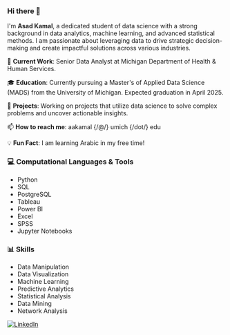 ### Hi there 👋

I'm **Asad Kamal**, a dedicated student of data science with a strong background in data analytics, machine learning, and advanced statistical methods. I am passionate about leveraging data to drive strategic decision-making and create impactful solutions across various industries.

🔭 **Current Work**: Senior Data Analyst at Michigan Department of Health & Human Services.

🎓 **Education**: Currently pursuing a Master's of Applied Data Science (MADS) from the University of Michigan. Expected graduation in April 2025.

🌱 **Projects**: Working on projects that utilize data science to solve complex problems and uncover actionable insights.  

📫 **How to reach me**: aakamal {/@/} umich {/dot/} edu 

💡 **Fun Fact**: I am learning Arabic in my free time!

### 💻 Computational Languages & Tools
- Python
- SQL
- PostgreSQL
- Tableau
- Power BI
- Excel
- SPSS
- Jupyter Notebooks

### 📊 Skills
- Data Manipulation
- Data Visualization
- Machine Learning
- Predictive Analytics
- Statistical Analysis
- Data Mining
- Network Analysis

[![LinkedIn](https://img.shields.io/badge/LinkedIn-informational?style=plastic&logo=linkedin)](https://linkedin.com/in/asadakamal)
